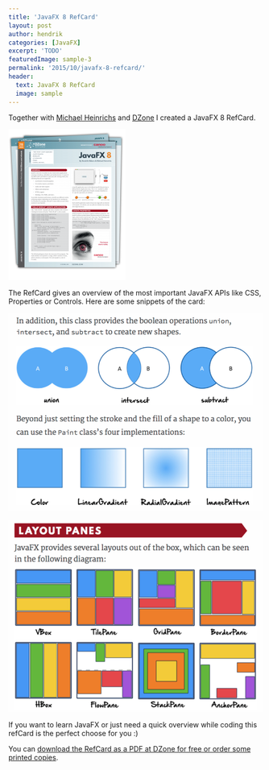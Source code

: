 ```yaml
---
title: 'JavaFX 8 RefCard'
layout: post
author: hendrik
categories: [JavaFX]
excerpt: 'TODO'
featuredImage: sample-3
permalink: '2015/10/javafx-8-refcard/'
header:
  text: JavaFX 8 RefCard
  image: sample
---
```

Together with [Michael Heinrichs](https://twitter.com/net0pyr) and [DZone](http://DZone) I created a JavaFX 8 RefCard.

![refcard-pages](/assets/posts/guigarage-legacy/refcard-pages-232x300.png)

The RefCard gives an overview of the most important JavaFX APIs like CSS, Properties or Controls. Here are some snippets of the card:

![ref1](/assets/posts/guigarage-legacy/ref1.png)

![ref2](/assets/posts/guigarage-legacy/ref2.png)

If you want to learn JavaFX or just need a quick overview while coding this refCard is the perfect choose for you :)

You can [download the RefCard as a PDF at DZone for free or order some printed copies](https://dzone.com/refcardz/javafx-8-1).

